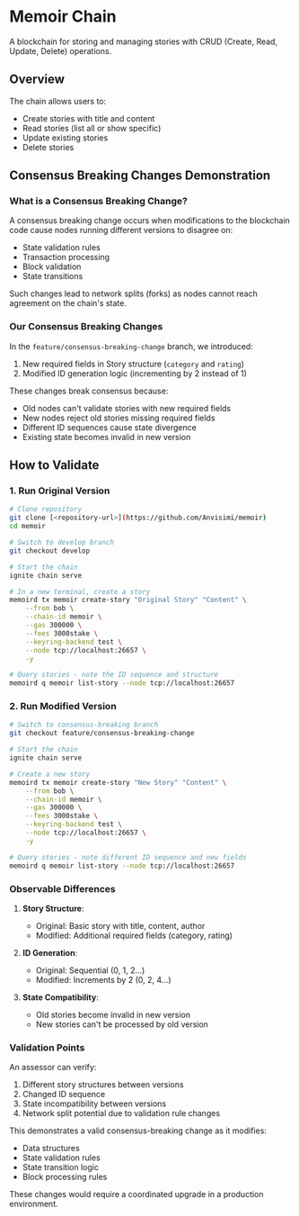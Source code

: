 # Memoir Chain

A blockchain for storing and managing stories with CRUD (Create, Read, Update, Delete) operations.

## Overview
The chain allows users to:
- Create stories with title and content
- Read stories (list all or show specific)
- Update existing stories
- Delete stories

## Consensus Breaking Changes Demonstration

### What is a Consensus Breaking Change?
A consensus breaking change occurs when modifications to the blockchain code cause nodes running different versions to disagree on:
- State validation rules
- Transaction processing
- Block validation
- State transitions

Such changes lead to network splits (forks) as nodes cannot reach agreement on the chain's state.

### Our Consensus Breaking Changes
In the `feature/consensus-breaking-change` branch, we introduced:
1. New required fields in Story structure (`category` and `rating`)
2. Modified ID generation logic (incrementing by 2 instead of 1)

These changes break consensus because:
- Old nodes can't validate stories with new required fields
- New nodes reject old stories missing required fields
- Different ID sequences cause state divergence
- Existing state becomes invalid in new version

## How to Validate

### 1. Run Original Version
```bash
# Clone repository
git clone [<repository-url>](https://github.com/Anvisimi/memoir)
cd memoir

# Switch to develop branch
git checkout develop

# Start the chain
ignite chain serve

# In a new terminal, create a story
memoird tx memoir create-story "Original Story" "Content" \
    --from bob \
    --chain-id memoir \
    --gas 300000 \
    --fees 3000stake \
    --keyring-backend test \
    --node tcp://localhost:26657 \
    -y

# Query stories - note the ID sequence and structure
memoird q memoir list-story --node tcp://localhost:26657
```

### 2. Run Modified Version
```bash
# Switch to consensus-breaking branch
git checkout feature/consensus-breaking-change

# Start the chain
ignite chain serve

# Create a new story
memoird tx memoir create-story "New Story" "Content" \
    --from bob \
    --chain-id memoir \
    --gas 300000 \
    --fees 3000stake \
    --keyring-backend test \
    --node tcp://localhost:26657 \
    -y

# Query stories - note different ID sequence and new fields
memoird q memoir list-story --node tcp://localhost:26657
```

### Observable Differences
1. **Story Structure**:
   - Original: Basic story with title, content, author
   - Modified: Additional required fields (category, rating)

2. **ID Generation**:
   - Original: Sequential (0, 1, 2...)
   - Modified: Increments by 2 (0, 2, 4...)

3. **State Compatibility**:
   - Old stories become invalid in new version
   - New stories can't be processed by old version

### Validation Points
An assessor can verify:
1. Different story structures between versions
2. Changed ID sequence
3. State incompatibility between versions
4. Network split potential due to validation rule changes

This demonstrates a valid consensus-breaking change as it modifies:
- Data structures
- State validation rules
- State transition logic
- Block processing rules

These changes would require a coordinated upgrade in a production environment.
